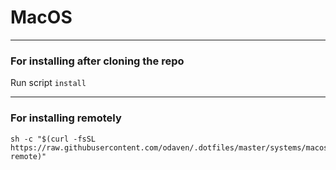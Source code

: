 # MacOS

---

### For installing after cloning the repo
Run script `install`

---

### For installing remotely
```
sh -c "$(curl -fsSL https://raw.githubusercontent.com/odaven/.dotfiles/master/systems/macos/install-remote)"
```
